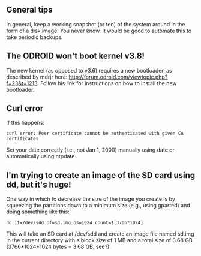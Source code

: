 
## General tips

In general, keep a working snapshot (or ten) of the system around in the form
of a disk image. You never know. It would be good to automate this to take
periodic backups.


## The ODROID won't boot kernel v3.8!

The new kernel (as opposed to v3.6) requires a new bootloader, as described by
mdrjr here: http://forum.odroid.com/viewtopic.php?f=23&t=1213. Follow his link
for instructions on how to install the new bootloader.


## Curl error

If this happens:

	curl error: Peer certificate cannot be authenticated with given CA certificates

Set your date correctly (i.e., not Jan 1, 2000) manually using date or
automatically using ntpdate.


## I'm trying to create an image of the SD card using dd, but it's huge!

One way in which to decrease the size of the image you create is by squeezing
the partitions down to a minimum size (e.g., using gparted) and doing something
like this:

	dd if=/dev/sdd of=sd.img bs=1024 count=$[3766*1024]

This will take an SD card at /dev/sdd and create an image file named sd.img in
the current directory with a block size of 1 MB and a total size of 3.68 GB
(3766\*1024\*1024 bytes = 3.68 GB, see?).

<!--
vim: ft=markdown
-->

